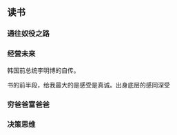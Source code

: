 









## 读书

### 通往奴役之路





### 经营未来

韩国前总统李明博的自传。

书的前半段，给我最大的是感受是真诚。出身底层的感同深受



### 穷爸爸富爸爸





### 决策思维









